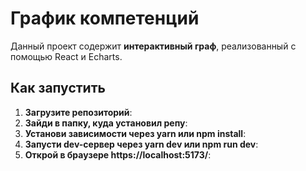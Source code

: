 # График компетенций

Данный проект содержит **интерактивный граф**, реализованный с помощью React и Echarts.


## Как запустить

1. **Загрузите репозиторий**:
2. **Зайди в папку, куда установил репу**:
3. **Установи зависимости через yarn или npm install**:
4. **Запусти dev-сервер через yarn dev или npm run dev**:
5. **Открой в браузере https://localhost:5173/**:


 